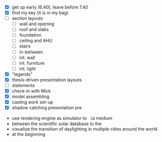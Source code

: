 - [x] get up early (6.40), leave before 7.40
- [x] find my key (it is in my bag)
- [ ] section layouts
	- [ ] wall and opening
	- [ ] roof and slabs
	- [ ] foundation
	- [ ] ceiling and AHU
	- [ ] stairs
	- [ ] in-between
	- [ ] int. wall
	- [ ] int. furniture
	- [ ] int. light
- [x] "legends"
- [x] thesis-driven presentation layouts
- [ ] statements
- [x] check-in with Mick
- [x] model assembling
- [x] casting work set-up
- [x] shadow catching presentation pre

- use rendering engine as simulator to （a medium 
- between the scientific solar database to the 
- visualize the transition of daylighting in multiple cities around the world
- at the beginning 